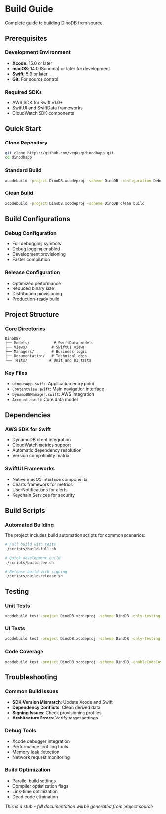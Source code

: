 # Build Guide

Complete guide to building DinoDB from source.

## Prerequisites

### Development Environment
- **Xcode**: 15.0 or later
- **macOS**: 14.0 (Sonoma) or later for development
- **Swift**: 5.9 or later
- **Git**: For source control

### Required SDKs
- AWS SDK for Swift v1.0+
- SwiftUI and SwiftData frameworks
- CloudWatch SDK components

## Quick Start

### Clone Repository
```bash
git clone https://github.com/vegasq/dinodbapp.git
cd dinodbapp
```

### Standard Build
```bash
xcodebuild -project DinoDB.xcodeproj -scheme DinoDB -configuration Debug build
```

### Clean Build
```bash
xcodebuild -project DinoDB.xcodeproj -scheme DinoDB clean build
```

## Build Configurations

### Debug Configuration
- Full debugging symbols
- Debug logging enabled
- Development provisioning
- Faster compilation

### Release Configuration
- Optimized performance
- Reduced binary size
- Distribution provisioning
- Production-ready build

## Project Structure

### Core Directories
```
DinoDB/
├── Models/           # SwiftData models
├── Views/           # SwiftUI views
├── Managers/        # Business logic
├── Documentation/   # Technical docs
└── Tests/          # Unit and UI tests
```

### Key Files
- `DinoDBApp.swift`: Application entry point
- `ContentView.swift`: Main navigation interface
- `DynamoDBManager.swift`: AWS integration
- `Account.swift`: Core data model

## Dependencies

### AWS SDK for Swift
- DynamoDB client integration
- CloudWatch metrics support
- Automatic dependency resolution
- Version compatibility matrix

### SwiftUI Frameworks
- Native macOS interface components
- Charts framework for metrics
- UserNotifications for alerts
- Keychain Services for security

## Build Scripts

### Automated Building
The project includes build automation scripts for common scenarios:

```bash
# Full build with tests
./scripts/build-full.sh

# Quick development build
./scripts/build-dev.sh

# Release build with signing
./scripts/build-release.sh
```

## Testing

### Unit Tests
```bash
xcodebuild test -project DinoDB.xcodeproj -scheme DinoDB -only-testing:DinoDBTests
```

### UI Tests
```bash
xcodebuild test -project DinoDB.xcodeproj -scheme DinoDB -only-testing:DinoDBUITests
```

### Code Coverage
```bash
xcodebuild test -project DinoDB.xcodeproj -scheme DinoDB -enableCodeCoverage YES
```

## Troubleshooting

### Common Build Issues
- **SDK Version Mismatch**: Update Xcode and Swift
- **Dependency Conflicts**: Clean derived data
- **Signing Issues**: Check provisioning profiles
- **Architecture Errors**: Verify target settings

### Debug Tools
- Xcode debugger integration
- Performance profiling tools
- Memory leak detection
- Network request monitoring

### Build Optimization
- Parallel build settings
- Compiler optimization flags
- Link-time optimization
- Dead code elimination

*This is a stub - full documentation will be generated from project source*